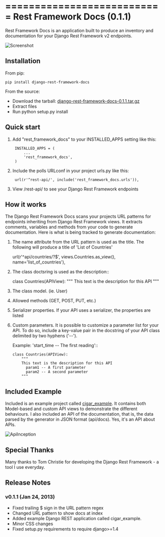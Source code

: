 ===========================
Rest Framework Docs (0.1.1)
===========================

Rest Framework Docs is an application built to produce an inventory
and documentation for your Django Rest Framework v2 endpoints.

![Screenshot](marcgibbons.github.com/django-rest-framework-docs/screenshots/api-docs.png)

Installation
------------
From pip:

	pip install django-rest-framework-docs

From the source:
- Download the tarball: <a href="dist/django-rest-framework-docs-0.1.1.tar.gz">django-rest-framework-docs-0.1.1.tar.gz</a>
- Extract files
- Run python setup.py install

Quick start
-----------

1. Add "rest_framework_docs" to your INSTALLED_APPS setting like this:

        INSTALLED_APPS = (
            ...
            'rest_framework_docs',
        )

2. Include the polls URLconf in your project urls.py like this:

        url(r'^rest-api/', include('rest_framework_docs.urls')),


3. View /rest-api/ to see your Django Rest Framework endpoints


How it works
------------

The Django Rest Framework Docs scans your projects URL patterns for endpoints
inheriting from Django Rest Framework views. It extracts comments, variables
and methods from your code to generate documentation.
Here is what is being tracked to generate documentation:

1)  The name attribute from the URL pattern is used as the title. The following will produce a title of 'List of Countries'

      url(r'^api/countries/?$', views.Countries.as_view(), name='list_of_countries'),


2)  The class doctsring is used as the description::

  	class Countries(APIView):
		    """
		    This text is the description for this API
		    """

3)  The class model. (ie. User)

4)  Allowed methods (GET, POST, PUT, etc.)

5)  Serializer properties. If your API uses a serializer, the properties are
    listed

5)  Custom parameters. It is possible to customize a parameter list for your
    API. To do so, include a key-value pair in the docstring of your API class
    delimited by two hyphens ('--').

    Example: 'start_time -- The first reading'::

	    class Countries(APIView):
	        """
	        This text is the description for this API
		      param1 -- A first parameter
		      param2 -- A second parameter
	        """

Included Example
-----------------
Included is an example project called <a href="cigar_example/">cigar_example</a>. It contains both Model-based 
and custom API views to demonstrate the different behaviours. I also included an API of the documentation,
that is, the data parsed by the generator in JSON format (api/docs). Yes, it's an API about APIs. 

![ApiInception](https://raw.github.com/marcgibbons/django-rest-framework-docs/v0.1.1/screenshots/docs-in-api-form.png)

Special Thanks
--------------
Many thanks to Tom Christie for developing the Django Rest Framework - a tool I use everyday.

Release Notes
-------------
### v0.1.1 (Jan 24, 2013)
- Fixed trailing $ sign in the URL pattern regex
- Changed URL pattern to show docs at index
- Added example Django REST application called cigar_example.
- Minor CSS changes
- Fixed setup.py requirements to require django>=1.4

